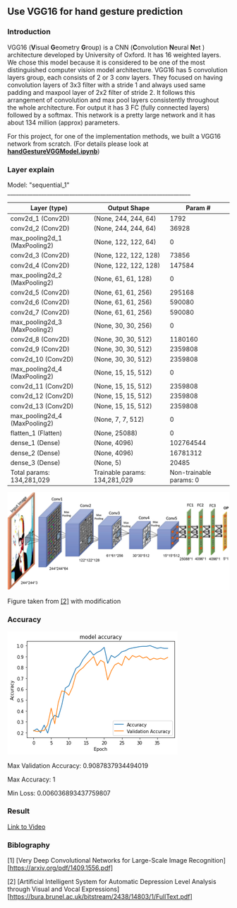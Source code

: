 ## Use VGG16 for hand gesture prediction

### Introduction

VGG16 (**V**isual **G**eometry **G**roup) is a CNN (**C**onvolution **N**eural **N**et ) architecture developed by University of Oxford. It has 16 weighted layers. We chose this model because it is considered to be one of the most distinguished computer vision model architecture. VGG16 has 5 convolution layers group, each consists of 2 or 3 conv layers. They focused on having convolution layers of 3x3 filter with a stride 1 and always used same padding and maxpool layer of 2x2 filter of stride 2. It follows this arrangement of convolution and max pool layers consistently throughout the whole architecture. For output it has 3 FC (fully connected layers) followed by a softmax. This network is a pretty large network and it has about 134 million (approx) parameters.

For this project, for one of the implementation methods, we built a VGG16 network from scratch. (For details please look at [**handGestureVGGModel.ipynb**](https://github.com/leelightman/HandGestureRecognizer/blob/master/handGestureVGGModel.ipynb))

### Layer explain

Model: "sequential_1" _________________________________________________________________ 

| Layer (type)                  | Output Shape                  | Param #                 |
| ----------------------------- | ----------------------------- | ----------------------- |
| conv2d_1 (Conv2D)             | (None, 244, 244, 64)          | 1792                    |
| conv2d_2 (Conv2D)             | (None, 244, 244, 64)          | 36928                   |
| max_pooling2d_1 (MaxPooling2) | (None, 122, 122, 64)          | 0                       |
| conv2d_3 (Conv2D)             | (None, 122, 122, 128)         | 73856                   |
| conv2d_4 (Conv2D)             | (None, 122, 122, 128)         | 147584                  |
| max_pooling2d_2 (MaxPooling2) | (None, 61, 61, 128)           | 0                       |
| conv2d_5 (Conv2D)             | (None, 61, 61, 256)           | 295168                  |
| conv2d_6 (Conv2D)             | (None, 61, 61, 256)           | 590080                  |
| conv2d_7 (Conv2D)             | (None, 61, 61, 256)           | 590080                  |
| max_pooling2d_3 (MaxPooling2) | (None, 30, 30, 256)           | 0                       |
| conv2d_8 (Conv2D)             | (None, 30, 30, 512)           | 1180160                 |
| conv2d_9 (Conv2D)             | (None, 30, 30, 512)           | 2359808                 |
| conv2d_10 (Conv2D)            | (None, 30, 30, 512)           | 2359808                 |
| max_pooling2d_4 (MaxPooling2) | (None, 15, 15, 512)           | 0                       |
| conv2d_11 (Conv2D)            | (None, 15, 15, 512)           | 2359808                 |
| conv2d_12 (Conv2D)            | (None, 15, 15, 512)           | 2359808                 |
| conv2d_13 (Conv2D)            | (None, 15, 15, 512)           | 2359808                 |
| max_pooling2d_4 (MaxPooling2) | (None, 7, 7, 512)             | 0                       |
| flatten_1 (Flatten)           | (None, 25088)                 | 0                       |
| dense_1 (Dense)               | (None, 4096)                  | 102764544               |
| dense_2 (Dense)               | (None, 4096)                  | 16781312                |
| dense_3 (Dense)               | (None, 5)                     | 20485                   |
| Total params: 134,281,029     | Trainable params: 134,281,029 | Non-trainable params: 0 |

![image-20200511093005783](asset/vgg16_hand.png)



Figure taken from [[2]](https://bura.brunel.ac.uk/bitstream/2438/14803/1/FullText.pdf) with modification

### Accuracy

![accuracy](asset/acc.png)

Max Validation Accuracy: 0.9087837934494019

Max Accuracy: 1

Min Loss: 0.006036893437759807

### Result

[Link to Video](https://github.com/leelightman/HandGestureRecognizer/blob/master/asset/5_11_take1.mov)

### Biblography

[1] [Very Deep Convolutional Networks for Large-Scale Image Recognition][https://arxiv.org/pdf/1409.1556.pdf]

[2] [Artificial Intelligent System for Automatic Depression Level Analysis through Visual and Vocal Expressions][https://bura.brunel.ac.uk/bitstream/2438/14803/1/FullText.pdf]

